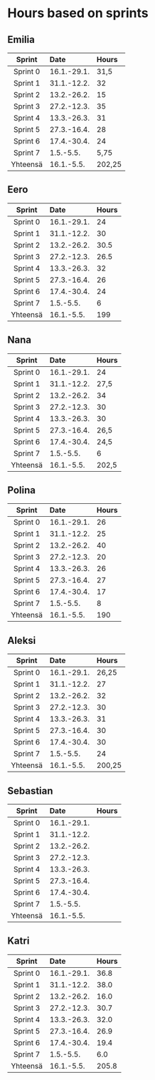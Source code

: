 # Hours based on sprints
## Emilia

| Sprint | Date | Hours|
| :----:|:-----| :-----|
|Sprint 0| 16.1.-29.1. | 31,5 |
|Sprint 1| 31.1.-12.2. | 32 |
|Sprint 2| 13.2.-26.2. | 15 |
|Sprint 3| 27.2.-12.3. | 35 |
|Sprint 4| 13.3.-26.3. | 31 |
|Sprint 5| 27.3.-16.4. | 28 |
|Sprint 6| 17.4.-30.4. | 24 |
|Sprint 7| 1.5.-5.5. | 5,75 |
|Yhteensä| 16.1.-5.5. | 202,25|


## Eero
|Sprint| Date | Hours|
| :----:|:-----| :-----|
|Sprint 0| 16.1.-29.1. | 24 |
|Sprint 1| 31.1.-12.2. | 30 |
|Sprint 2| 13.2.-26.2. | 30.5 |
|Sprint 3| 27.2.-12.3. | 26.5 |
|Sprint 4| 13.3.-26.3. | 32 |
|Sprint 5| 27.3.-16.4. | 26 |
|Sprint 6| 17.4.-30.4. | 24 |
|Sprint 7| 1.5.-5.5. | 6|
|Yhteensä| 16.1.-5.5. | 199 |

## Nana
|Sprint| Date | Hours|
| :----:|:-----| :-----|
|Sprint 0| 16.1.-29.1. | 24 |
|Sprint 1| 31.1.-12.2. | 27,5 |
|Sprint 2| 13.2.-26.2. | 34 |
|Sprint 3| 27.2.-12.3. | 30 |
|Sprint 4| 13.3.-26.3. | 30 |
|Sprint 5| 27.3.-16.4. | 26,5 |
|Sprint 6| 17.4.-30.4. | 24,5 |
|Sprint 7| 1.5.-5.5. | 6 |
|Yhteensä| 16.1.-5.5. | 202,5 |

## Polina
|Sprint| Date | Hours|
| :----:|:-----| :-----|
|Sprint 0| 16.1.-29.1. |26 |
|Sprint 1| 31.1.-12.2. | 25|
|Sprint 2| 13.2.-26.2. |40 |
|Sprint 3| 27.2.-12.3. | 20|
|Sprint 4| 13.3.-26.3. |26 |
|Sprint 5| 27.3.-16.4. |27 |
|Sprint 6| 17.4.-30.4. |17 |
|Sprint 7| 1.5.-5.5. | 8|
|Yhteensä| 16.1.-5.5. |190 |

## Aleksi
|Sprint| Date | Hours|
| :----:|:-----| :-----|
|Sprint 0| 16.1.-29.1. |26,25|
|Sprint 1| 31.1.-12.2. |27|
|Sprint 2| 13.2.-26.2. |32|
|Sprint 3| 27.2.-12.3. |30|
|Sprint 4| 13.3.-26.3. |31|
|Sprint 5| 27.3.-16.4. |30|
|Sprint 6| 17.4.-30.4. |30|
|Sprint 7| 1.5.-5.5. |24|
|Yhteensä| 16.1.-5.5. |200,25|

## Sebastian
|Sprint| Date | Hours|
| :----:|:-----| :-----|
|Sprint 0| 16.1.-29.1. | |
|Sprint 1| 31.1.-12.2. | |
|Sprint 2| 13.2.-26.2. | |
|Sprint 3| 27.2.-12.3. | |
|Sprint 4| 13.3.-26.3. | |
|Sprint 5| 27.3.-16.4. | |
|Sprint 6| 17.4.-30.4. | |
|Sprint 7| 1.5.-5.5. | |
|Yhteensä| 16.1.-5.5. | |

## Katri
|Sprint| Date | Hours|
| :----:|:-----| :-----|
|Sprint 0| 16.1.-29.1. |36.8|
|Sprint 1| 31.1.-12.2. |38.0|
|Sprint 2| 13.2.-26.2. |16.0|
|Sprint 3| 27.2.-12.3. |30.7|
|Sprint 4| 13.3.-26.3. |32.0|
|Sprint 5| 27.3.-16.4. |26.9|
|Sprint 6| 17.4.-30.4. |19.4|
|Sprint 7| 1.5.-5.5. |6.0|
|Yhteensä| 16.1.-5.5. |205.8|



